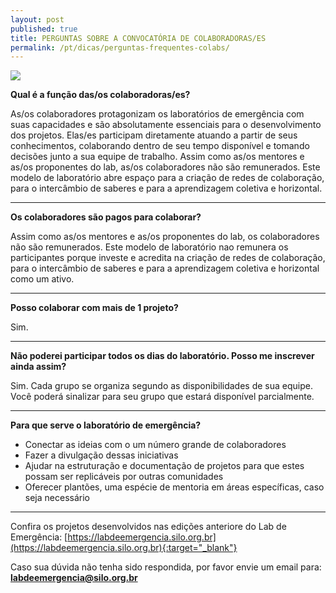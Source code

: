 ```yaml
---
layout: post
published: true
title: PERGUNTAS SOBRE A CONVOCATÓRIA DE COLABORADORAS/ES
permalink: /pt/dicas/perguntas-frequentes-colabs/
---
```


![](/3ed/media/images/covers/perguntas.jpg)
  


**Qual é a função das/os colaboradoras/es?** 
  
As/os colaboradores protagonizam os laboratórios de emergência com suas capacidades e são absolutamente essenciais para o desenvolvimento dos projetos. Elas/es participam diretamente atuando a partir de seus conhecimentos, colaborando dentro de seu tempo disponível e tomando decisões junto a sua equipe de trabalho. Assim como as/os mentores e as/os proponentes do lab, as/os colaboradores não são remunerados. Este modelo de laboratório abre espaço para a criação de redes de colaboração, para o intercâmbio de saberes e para a aprendizagem coletiva e horizontal.

---

**Os colaboradores são pagos para colaborar?**
  
Assim como as/os mentores e as/os proponentes do lab, os colaboradores não são remunerados. Este modelo de laboratório nao remunera os participantes porque investe e acredita na criação de redes de colaboração, para o intercâmbio de saberes e para a aprendizagem coletiva e horizontal como um ativo.

---

**Posso colaborar com mais de 1 projeto?**
  
Sim.

---

**Não poderei participar todos os dias do laboratório. Posso me inscrever ainda assim?**
  
Sim. 
Cada grupo se organiza segundo as disponibilidades de sua equipe. 
Você poderá sinalizar para seu grupo que estará disponível parcialmente. 

---


**Para que serve o laboratório de emergência?**
  
* Conectar as ideias com o um número grande de colaboradores 
* Fazer a divulgação dessas iniciativas
* Ajudar na estruturação e documentação de projetos para que estes possam ser replicáveis por outras comunidades
* Oferecer plantões, uma espécie de mentoria em áreas específicas, caso seja necessário

---

 
Confira os projetos desenvolvidos nas edições anteriore do Lab de Emergência:
[https://labdeemergencia.silo.org.br](https://labdeemergencia.silo.org.br){:target="_blank"}


Caso sua dúvida não tenha sido respondida, por favor envie um email para: **labdeemergencia@silo.org.br**